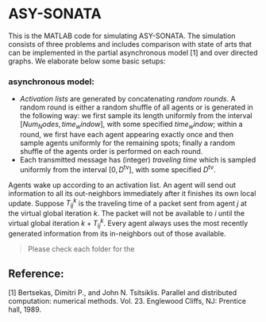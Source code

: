 # ASY-SONATA

This is the MATLAB code for simulating ASY-SONATA.  The simulation consists of three problems and includes comparison with state of arts that can be implemented in the partial asynchronous model [1] and over directed graphs.  We elaborate below some basic setups:

### asynchronous model:
+ *Activation lists* are generated by concatenating *random rounds*.  A random round is either a random shuffle of all agents or is generated in the following way: we first sample its length uniformly from the interval $[Num_Nodes, time_window]$, with some specified $time_window$;  within a  round, we first have each agent appearing exactly once and then sample agents uniformly for the remaining spots;  finally a random shuffle of the agents order is performed on each round.
+ Each transmitted message  has  (integer) *traveling time* which is sampled uniformly from the interval $[0, D^{\text{tv}}]$, with some specified $D^{\text{tv}}$.

Agents wake up according to an activation list.  An agent will send out information to all its out-neighbors immediately after it finishes its own local update.  Suppose $T_{ij}^k$ is the traveling time of a packet sent from agent $j$ at the virtual global iteration $k$.  The packet will not be available to $i$ until the virtual global iteration $k+T_{ij}^k.$  Every agent always uses the most recently generated information from its in-neighbors out of those available.  



> Please check each folder for the


## Reference:
[1] Bertsekas, Dimitri P., and John N. Tsitsiklis. Parallel and distributed computation: numerical methods. Vol. 23. Englewood Cliffs, NJ: Prentice hall, 1989.
